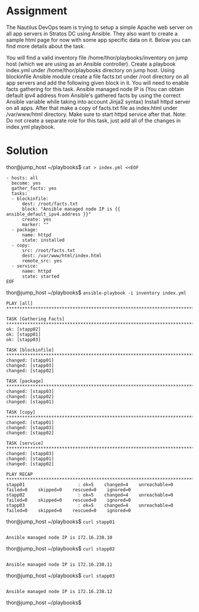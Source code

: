 # Assignment
The Nautilus DevOps team is trying to setup a simple Apache web server on all app servers in Stratos DC using Ansible. 
They also want to create a sample html page for now with some app specific data on it. Below you can find more details about the task.

You will find a valid inventory file /home/thor/playbooks/inventory on jump host (which we are using as an Ansible controller).
Create a playbook index.yml under /home/thor/playbooks directory on jump host. Using blockinfile Ansible module create a file facts.txt 
under /root directory on all app servers and add the following given block in it. You will need to enable facts gathering for this task.
Ansible managed node IP is <default ipv4 address>
(You can obtain default ipv4 address from Ansible's gathered facts by using the correct Ansible variable while taking into account Jinja2 syntax)
Install httpd server on all apps. After that make a copy of facts.txt file as index.html under /var/www/html directory. 
Make sure to start httpd service after that.
Note: Do not create a separate role for this task, just add all of the changes in index.yml playbook.

# Solution

thor@jump_host ~/playbooks$ `cat > index.yml <<EOF`
```
- hosts: all
  become: yes
  gather_facts: yes
  tasks:
  - blockinfile:
      dest: /root/facts.txt
      block: "Ansible managed node IP is {{ ansible_default_ipv4.address }}"
      create: yes
      marker: ""
  - package:
      name: httpd
      state: installed
  - copy:
      src: /root/facts.txt
      dest: /var/www/html/index.html
      remote_src: yes
  - service:
      name: httpd
      state: started
EOF
```
thor@jump_host ~/playbooks$ `ansible-playbook -i inventory index.yml`
```
PLAY [all] **************************************************************************************************************************************************************************

TASK [Gathering Facts] **************************************************************************************************************************************************************
ok: [stapp02]
ok: [stapp01]
ok: [stapp03]

TASK [blockinfile] ******************************************************************************************************************************************************************
changed: [stapp01]
changed: [stapp03]
changed: [stapp02]

TASK [package] **********************************************************************************************************************************************************************
changed: [stapp03]
changed: [stapp02]
changed: [stapp01]

TASK [copy] *************************************************************************************************************************************************************************
changed: [stapp01]
changed: [stapp03]
changed: [stapp02]

TASK [service] **********************************************************************************************************************************************************************
changed: [stapp03]
changed: [stapp01]
changed: [stapp02]

PLAY RECAP **************************************************************************************************************************************************************************
stapp01                    : ok=5    changed=4    unreachable=0    failed=0    skipped=0    rescued=0    ignored=0   
stapp02                    : ok=5    changed=4    unreachable=0    failed=0    skipped=0    rescued=0    ignored=0   
stapp03                    : ok=5    changed=4    unreachable=0    failed=0    skipped=0    rescued=0    ignored=0   
```
thor@jump_host ~/playbooks$ `curl stapp01`
```

Ansible managed node IP is 172.16.238.10

```
thor@jump_host ~/playbooks$ `curl stapp02`
```

Ansible managed node IP is 172.16.238.11

```
thor@jump_host ~/playbooks$ `curl stapp03`
```

Ansible managed node IP is 172.16.238.12

```
thor@jump_host ~/playbooks$ 
